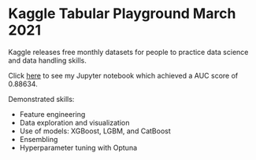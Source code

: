 # Kaggle Tabular Playground March 2021
Kaggle releases free monthly datasets for people to practice data science and data handling skills.

Click [here](https://github.com/ryanjameskim/public/blob/master/Kaggle_Tabular_Mar_2021.ipynb) to see my Jupyter notebook which achieved a AUC score of 0.88634.

Demonstrated skills:
* Feature engineering
* Data exploration and visualization
* Use of models: XGBoost, LGBM, and CatBoost
* Ensembling
* Hyperparameter tuning with Optuna
